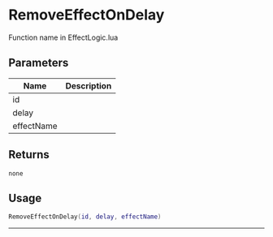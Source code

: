 # RemoveEffectOnDelay

Function name in EffectLogic.lua

## Parameters

| Name       | Description |
| ---------- | ----------- |
| id         |             |
| delay      |             |
| effectName |             |

## Returns

`none`

## Usage

```lua
RemoveEffectOnDelay(id, delay, effectName)
```

---
